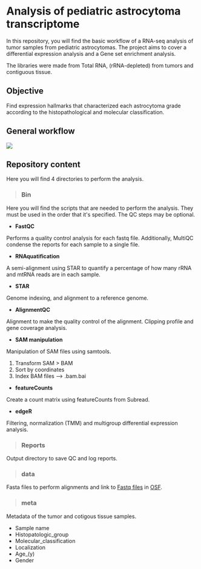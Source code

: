 # Analysis of pediatric astrocytoma transcriptome 

In this repository, you will find the basic workflow of a RNA-seq analysis of tumor samples from pediatric astrocytomas. The project aims to cover a differential expression analysis and a Gene set enrichment analysis. 

The libraries were made from Total RNA, (rRNA-depleted) from tumors and contiguous tissue. 



## Objective

Find expression hallmarks that characterized each astrocytoma grade according to the histopathological and molecular classification.

## General workflow
![](https://github.com/FernandaDiaz12/pediatric_astrocytoma/blob/master/Bulk%20work-flow.png)



## Repository content 

Here you will find 4 directories to perform the analysis.

>### Bin
  
  Here you will find the scripts that are needed to perform the analysis. They must be used in the order that it's specified. The QC steps may be optional.
  
   * **FastQC** 
  
  Performs a quality control analysis for each fastq file. Additionally, MultiQC condense the reports for each sample to a single file.
  
   * **RNAquatification** 
  
  A semi-alignment using STAR to quantify a percentage of how many rRNA and mtRNA reads are in each sample.
  
 
  * **STAR** 

Genome indexing, and alignment to a reference genome.

* **AlignmentQC** 

Alignment to make the quality control of the alignment. Clipping profile and gene coverage analysis.


* **SAM manipulation** 

Manipulation of SAM files using samtools. 

1. Transform SAM > BAM 
2. Sort by coordinates
3. Index BAM files —> .bam.bai


* **featureCounts** 
  
Create a count matrix using featureCounts from Subread. 


* **edgeR** 

Filtering, normalization (TMM) and multigroup differential expression analysis. 



>### Reports

Output directory to save QC and log reports. 


>### data

Fasta files to perform alignments and link to [Fastq files](https://osf.io/confirm/3h6s8/0l71H7vSGrjFnOMuEys1MDbn8L4XPO/)
in [OSF](https://osf.io/).

>### meta

Metadata of the tumor and cotigous tissue samples. 

* Sample name
* Histopatologic_group
* Molecular_classification
* Localization
* Age_(y)
* Gender


